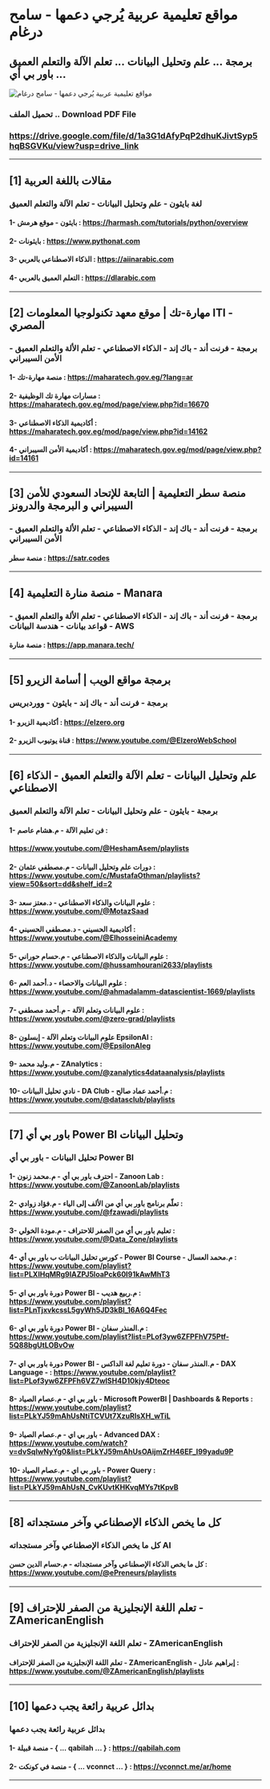 # مواقع تعليمية عربية يُرجي دعمها - سامح درغام
## برمجة ... علم وتحليل البيانات ... تعلم الآلة والتعلم العميق ... باور بي أي

![مواقع تعليمية عربية يُرجي دعمها - سامح درغام](https://github.com/user-attachments/assets/d8b1800f-90d5-4d31-be37-47ea864bc752)

### تحميل الملف .. Download PDF File
### https://drive.google.com/file/d/1a3G1dAfyPqP2dhuKJivtSyp5hqBSGVKu/view?usp=drive_link


-------------------------------------------------------------------------------------------------------



## [1] مقالات باللغة العربية
 ### لغة بايثون - علم وتحليل البيانات - تعلم الآلة والتعلم العميق
 

 #### 1- بايثون - موقع هرمش :  https://harmash.com/tutorials/python/overview
 #### 2- بايثونات :  https://www.pythonat.com
 #### 3- الذكاء الاصطناعي بالعربي :  https://aiinarabic.com
 #### 4- التعلم العميق بالعربي :  https://dlarabic.com



-------------------------------------------------------------------------------------------------------


## [2] مهارة-تك | موقع معهد تكنولوجيا المعلومات ITI - المصري
 ### برمجة - فرنت أند - باك إند - الذكاء الاصطناعي - تعلم الألة والتعلم العميق - الأمن السيبراني
 

 #### 1- منصة مهارة-تك :  https://maharatech.gov.eg/?lang=ar 
 #### 2- مسارات مهارة تك الوظيفية : https://maharatech.gov.eg/mod/page/view.php?id=16670
 #### 3- أكاديمية الذكاء الاصطناعي :  https://maharatech.gov.eg/mod/page/view.php?id=14162
 #### 4- أكاديمية الأمن السيبراني  : https://maharatech.gov.eg/mod/page/view.php?id=14161







-------------------------------------------------------------------------------------------------------


## [3] منصة سطر التعليمية | التابعة للإتحاد السعودي للأمن السيبراني و البرمجة والدرونز
 ### برمجة - فرنت أند - باك إند - الذكاء الاصطناعي - تعلم الألة والتعلم العميق - الأمن السيبراني
 

 #### منصة سطر :  https://satr.codes 






-------------------------------------------------------------------------------------------------------


## [4] منصة منارة التعليمية - Manara
 ### برمجة - فرنت أند - باك إند - الذكاء الاصطناعي - تعلم الألة والتعلم العميق - قواعد بيانات - هندسة البيانات - AWS
 

 #### منصة منارة :  https://app.manara.tech/ 






-------------------------------------------------------------------------------------------------------


## [5] برمجة مواقع الويب | أسامة الزيرو
 ### برمجة - فرنت أند - باك إند - بايثون - ووردبريس
 

 #### 1- أكاديمية الزيرو :  https://elzero.org
 #### 2- قناة يوتيوب الزيرو : https://www.youtube.com/@ElzeroWebSchool



-------------------------------------------------------------------------------------------------------


## [6] علم وتحليل البيانات - تعلم الآلة والتعلم العميق - الذكاء الاصطناعي
 ### برمجة  - بايثون - علم وتحليل البيانات - تعلم الآلة والتعلم العميق
 

 #### 1- فن تعليم الآلة - م.هشام عاصم :
#### https://www.youtube.com/@HeshamAsem/playlists
 #### 2- دورات علم وتحليل البيانات - م.مصطفي عثمان : https://www.youtube.com/c/MustafaOthman/playlists?view=50&sort=dd&shelf_id=2
 #### 3- علوم البيانات والذكاء الاصطناعي - د.معتز سعد : https://www.youtube.com/@MotazSaad
 #### 4- أكاديمية الحسيني - د.مصطفي الحسيني :  https://www.youtube.com/@ElhosseiniAcademy 
 #### 5- علوم البيانات والذكاء الاصطناعي - م.حسام حوراني : https://www.youtube.com/@hussamhourani2633/playlists
 #### 6- علوم البيانات والاحصاء - د.أحمد العم : https://www.youtube.com/@ahmadalamm-datascientist-1669/playlists
#### 7- علوم البيانات وتعلم الآلة - م.أحمد مصطفي : https://www.youtube.com/@zero-grad/playlists
#### 8- علوم البيانات وتعلم الآلة - إبسلون EpsilonAI : https://www.youtube.com/@EpsilonAIeg 
#### 9- م.وليد محمد - ZAnalytics : https://www.youtube.com/@zanalytics4dataanalysis/playlists
#### 10- نادي تحليل البيانات - DA Club - م.أحمد عماد صالح : https://www.youtube.com/@datasclub/playlists



-------------------------------------------------------------------------------------------------------


## [7] باور بي أي Power BI وتحليل البيانات
 ### تحليل البيانات - باور بي أي Power BI
 

 #### 1- احترف باور بي أي - م.محمد زنون - Zanoon Lab : https://www.youtube.com/@ZanoonLab/playlists
 #### 2- تعلّم برنامج باور بي أي من الألف إلى الياء - م.فؤاد زوادي :  https://www.youtube.com/@fzawadi/playlists
 #### 3- تعليم باور بي أي من الصفر للاحتراف - م.مودة الخولي : https://www.youtube.com/@Data_Zone/playlists
 #### 4- كورس تحليل البيانات ب باور بي أي - Power BI Course - م.محمد العسال : https://www.youtube.com/playlist?list=PLXlHqMRg9lAZPJ5loaPck60I91kAwMhT3
 #### 5- دورة باور بي اي Power BI - م.ربيع هديب : https://www.youtube.com/playlist?list=PLnTjxvkcssL5gyWh5JD3kBl_16A6Q4Fec
 #### 6- دورة باور بي اي Power BI - م.المنذر سفان : https://www.youtube.com/playlist?list=PLof3yw6ZFPFhV75Ptf-5Q88bgUtLOBvOw
 #### 7- دورة باور بي اي Power BI - م.المنذر سفان  - دورة تعليم لغة الداكس - DAX Language -  : https://www.youtube.com/playlist?list=PLof3yw6ZFPFh6VZ7wlSH4D10kjy4Dteoc
 #### 8- باور بي اي - م.عصام الصياد - Microsoft PowerBI | Dashboards & Reports : https://www.youtube.com/playlist?list=PLkYJ59mAhUsNtiTCVUt7XzuRlsXH_wTiL
 #### 9- باور بي اي - م.عصام الصياد - Advanced DAX : https://www.youtube.com/watch?v=dvSqIwNyYg0&list=PLkYJ59mAhUsOAijmZrH46EF_I99yadu9P
 #### 10- باور بي اي - م.عصام الصياد - Power Query : https://www.youtube.com/playlist?list=PLkYJ59mAhUsN_CvKUvtKHKvqMYs7tKpvB




-------------------------------------------------------------------------------------------------------


## [8] كل ما يخص الذكاء الإصطناعي وآخر مستجداته
 ### كل ما يخص الذكاء الإصطناعي وآخر مستجداته AI
 

 #### كل ما يخص الذكاء الإصطناعي وآخر مستجداته - م.حسام الدين حسن : https://www.youtube.com/@ePreneurs/playlists



-------------------------------------------------------------------------------------------------------


## [9] تعلم اللغة الإنجليزية من الصفر للإحتراف - ZAmericanEnglish
 ### تعلم اللغة الإنجليزية من الصفر للإحتراف - ZAmericanEnglish
 

 #### تعلم اللغة الإنجليزية من الصفر للإحتراف - ZAmericanEnglish - إبراهيم عادل : https://www.youtube.com/@ZAmericanEnglish/playlists



-------------------------------------------------------------------------------------------------------

## [10] بدائل عربية رائعة يجب دعمها
 ### بدائل عربية رائعة يجب دعمها 

 #### 1- منصة قبيلة - { ... qabilah ... } : https://qabilah.com
 #### 2- منصة في كونكت - { ... vconnct ... } : https://vconnct.me/ar/home



-------------------------------------------------------------------------------------------------------

